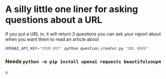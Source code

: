 # A silly little one liner for asking questions about a URL

If you put a URL in, it will return 3 questions you can ask your report about when you want them to read an article about

```bash
OPENAI_API_KEY="YOUR_KEY" python question_creator.py "URL HERE"
```

### Needs `python -m pip install openai requests beautifulsoup4`
v
